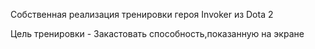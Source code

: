 Собственная реализация тренировки героя Invoker из Dota 2

Цель тренировки - Закастовать способность,показанную на экране
